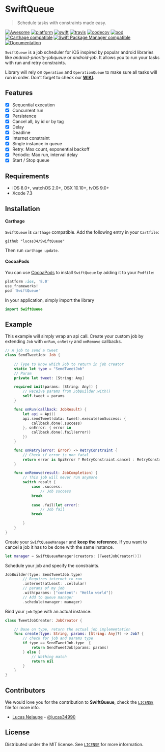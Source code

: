 # SwiftQueue
> Schedule tasks with constraints made easy.

[![Awesome](https://cdn.rawgit.com/sindresorhus/awesome/d7305f38d29fed78fa85652e3a63e154dd8e8829/media/badge.svg)](https://github.com/sindresorhus/awesome)
[![platform](https://img.shields.io/cocoapods/p/SwiftQueue.svg)](https://cocoapods.org/pods/SwiftQueue)
[![swift](https://img.shields.io/badge/Swift-3.2%20%20%7C%204.1-orange.svg)](https://swift.org)
[![travis](https://travis-ci.org/lucas34/SwiftQueue.svg?branch=master)](https://travis-ci.org/lucas34/SwiftQueue)
[![codecov](https://codecov.io/gh/lucas34/SwiftQueue/branch/master/graph/badge.svg)](https://codecov.io/gh/lucas34/SwiftQueue)
[![pod](https://img.shields.io/cocoapods/v/SwiftQueue.svg?style=flat)](https://cocoapods.org/pods/SwiftQueue)
[![Carthage compatible](https://img.shields.io/badge/Carthage-compatible-4BC51D.svg?style=flat)](https://github.com/Carthage/Carthage)
[![Swift Package Manager compatible](https://img.shields.io/badge/Swift%20Package%20Manager-compatible-brightgreen.svg)](https://github.com/apple/swift-package-manager)
[![Documentation](https://lucas34.github.io/SwiftQueue/badge.svg)](https://lucas34.github.io/SwiftQueue)

`SwiftQueue` is a job scheduler for iOS inspired by popular android libraries like *android-priority-jobqueue* or *android-job*. It allows you to run your tasks with run and retry constraints. 

Library will rely on `Operation` and `OperationQueue` to make sure all tasks will run in order. Don't forget to check our [**WIKI**](https://github.com/lucas34/SwiftQueue/wiki). 

## Features

- [x] Sequential execution
- [x] Concurrent run
- [x] Persistence
- [x] Cancel all, by id or by tag
- [x] Delay
- [x] Deadline
- [x] Internet constraint
- [x] Single instance in queue
- [x] Retry: Max count, exponential backoff
- [x] Periodic: Max run, interval delay
- [x] Start / Stop queue

## Requirements

- iOS 8.0+, watchOS 2.0+, OSX 10.10+, tvOS 9.0+
- Xcode 7.3

## Installation

#### Carthage
`SwiftQueue` is `carthage` compatible. Add the following entry in your `Cartfile`:

```
github "lucas34/SwiftQueue"
```

Then run `carthage update`.

#### CocoaPods
You can use [CocoaPods](https://cocoapods.org/pods/SwiftQueue) to install `SwiftQueue` by adding it to your `Podfile`:

```ruby
platform :ios, '8.0'
use_frameworks!
pod 'SwiftQueue'
```

In your application, simply import the library

``` swift
import SwiftQueue
```
## Example
This example will simply wrap an api call. Create your custom job by extending `Job` with `onRun`, `onRetry` and `onRemove` callbacks.

```swift
// A job to send a tweet
class SendTweetJob: Job {
    
    // Type to know which Job to return in job creator
    static let type = "SendTweetJob"
    // Param
    private let tweet: [String: Any]

    required init(params: [String: Any]) {
        // Receive params from JobBuilder.with()
        self.tweet = params
    }

    func onRun(callback: JobResult) {
        let api = Api()
        api.sendTweet(data: tweet).execute(onSuccess: {
            callback.done(.success)
        }, onError: { error in
            callback.done(.fail(error))
        })
    }

    func onRetry(error: Error) -> RetryConstraint {
        // Check if error is non fatal
        return error is ApiError ? RetryConstraint.cancel : RetryConstraint.retry(delay: 0) // immediate retry
    }

    func onRemove(result: JobCompletion) {
        // This job will never run anymore  
        switch result {
            case .success:
                // Job success
            break
            
            case .fail(let error):
                // Job fail
            break
       
        }
    }
}
```

Create your `SwiftQueueManager` and **keep the reference**. If you want to cancel a job it has to be done with the same instance.

```swift
let manager = SwiftQueueManager(creators: [TweetJobCreator()])
```

Schedule your job and specify the constraints.

```swift
JobBuilder(type: SendTweetJob.type)
        // Requires internet to run
        .internet(atLeast: .cellular)
        // params of my job
        .with(params: ["content": "Hello world"])
        // Add to queue manager
        .schedule(manager: manager)
```

Bind your `job` type with an actual instance.

```swift
class TweetJobCreator: JobCreator {

    // Base on type, return the actual job implementation
    func create(type: String, params: [String: Any]?) -> Job? {
        // check for job and params type
        if type == SendTweetJob.type  {
            return SendTweetJob(params: params)
        } else {
            // Nothing match
            return nil
        }
    }
}
```

## Contributors

We would love you for the contribution to **SwiftQueue**, check the [`LICENSE`](LICENSE) file for more info.

* [Lucas Nelaupe](http://www.lucas-nelaupe.fr/) - [@lucas34990](https://twitter.com/lucas34990)

## License

Distributed under the MIT license. See [`LICENSE`](LICENSE) for more information.
